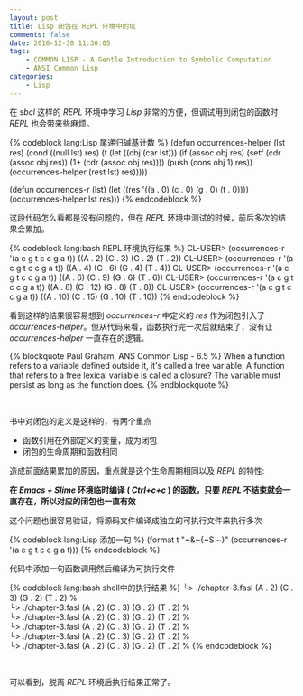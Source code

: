```yaml
---
layout: post
title: Lisp 闭包在 REPL 环境中的坑
comments: false
date: 2016-12-30 11:30:05
tags:
    - COMMON LISP - A Gentle Introduction to Symbolic Computation
    - ANSI Common Lisp
categories:
	- Lisp
---
```


在 _sbcl_ 这样的 _REPL_ 环境中学习 _Lisp_ 非常的方便，但调试用到闭包的函数时 _REPL_ 也会带来些麻烦。

<!--more-->


{% codeblock lang:Lisp 尾递归碱基计数 %}
(defun occurrences-helper (lst res)
  (cond
    ((null lst) res)
    (t
     (let ((obj (car lst)))
       (if (assoc obj res)
           (setf
            (cdr (assoc obj res))
            (1+ (cdr (assoc obj res))))
           (push (cons obj 1) res))
       (occurrences-helper (rest lst) res)))))

(defun occurrences-r (lst)
  (let ((res '((a . 0) (c . 0) (g . 0) (t . 0))))
    (occurrences-helper lst res)))
{% endcodeblock %}

这段代码怎么看都是没有问题的，但在 _REPL_ 环境中测试的时候，前后多次的结果会累加。


{% codeblock lang:bash REPL 环境执行结果 %}
CL-USER> (occurrences-r '(a c g t c c g a t))
((A . 2) (C . 3) (G . 2) (T . 2))
CL-USER> (occurrences-r '(a c g t c c g a t))
((A . 4) (C . 6) (G . 4) (T . 4))
CL-USER> (occurrences-r '(a c g t c c g a t))
((A . 6) (C . 9) (G . 6) (T . 6))
CL-USER> (occurrences-r '(a c g t c c g a t))
((A . 8) (C . 12) (G . 8) (T . 8))
CL-USER> (occurrences-r '(a c g t c c g a t))
((A . 10) (C . 15) (G . 10) (T . 10))
{% endcodeblock %}

看到这样的结果很容易想到 _occurrences-r_ 中定义的 _res_ 作为闭包引入了 _occurrences-helper_。但从代码来看，函数执行完一次后就结束了，没有让 _occurrences-helper_ 一直存在的逻辑。


{% blockquote Paul Graham, ANS Common Lisp - 6.5 %}
When a function refers to a variable defined outside it, it's called a free variable. A function that refers to a free lexical variable is called a closure? The variable must persist as long as the function does.
{% endblockquote %}

<br>

书中对闭包的定义是这样的，有两个重点

* 函数引用在外部定义的变量，成为闭包
* 闭包的生命周期和函数相同

造成前面结果累加的原因，重点就是这个生命周期相同以及 _REPL_ 的特性:

__在 _Emacs + Slime_ 环境临时编译 ( _Ctrl+c+c_ ) 的函数，只要 ___REPL___ 不结束就会一直存在，所以对应的闭包也一直有效__

这个问题也很容易验证，将源码文件编译成独立的可执行文件来执行多次


{% codeblock lang:Lisp 添加一句 %}
(format t "~&~{~S ~}" (occurrences-r '(a c g t c c g a t)))
{% endcodeblock %}

代码中添加一句函数调用然后编译为可执行文件


{% codeblock lang:bash shell中的执行结果 %}
└> ./chapter-3.fasl
(A . 2) (C . 3) (G . 2) (T . 2) %                                                                                    
└> ./chapter-3.fasl
(A . 2) (C . 3) (G . 2) (T . 2) %                                                                                    
└> ./chapter-3.fasl
(A . 2) (C . 3) (G . 2) (T . 2) %                                                                                    
└> ./chapter-3.fasl
(A . 2) (C . 3) (G . 2) (T . 2) %                                                                                    
└> ./chapter-3.fasl
(A . 2) (C . 3) (G . 2) (T . 2) %                                                                                    
└> ./chapter-3.fasl
(A . 2) (C . 3) (G . 2) (T . 2) %
{% endcodeblock %}

<br>

可以看到，脱离 _REPL_ 环境后执行结果正常了。
